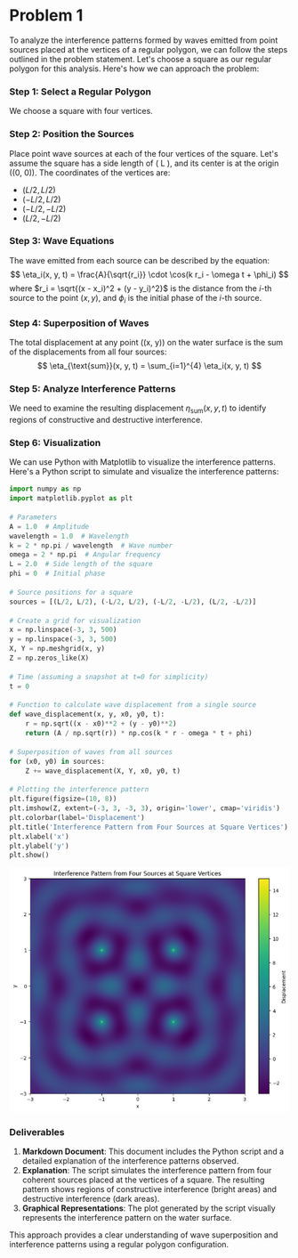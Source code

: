 # Problem 1

To analyze the interference patterns formed by waves emitted from point sources placed at the vertices of a regular polygon, we can follow the steps outlined in the problem statement. Let's choose a square as our regular polygon for this analysis. Here's how we can approach the problem:

### Step 1: Select a Regular Polygon
We choose a square with four vertices.

### Step 2: Position the Sources
Place point wave sources at each of the four vertices of the square. Let's assume the square has a side length of \( L \), and its center is at the origin \((0, 0)\). The coordinates of the vertices are:
- $(L/2, L/2)$
- $(-L/2, L/2)$
- $(-L/2, -L/2)$
- $(L/2, -L/2)$

### Step 3: Wave Equations
The wave emitted from each source can be described by the equation:
$$
\eta_i(x, y, t) = \frac{A}{\sqrt{r_i}} \cdot \cos(k r_i - \omega t + \phi_i)
$$
where $r_i = \sqrt{(x - x_i)^2 + (y - y_i)^2}$ is the distance from the $i$-th source to the point $(x, y)$, and $\phi_i$ is the initial phase of the $i$-th source.

### Step 4: Superposition of Waves
The total displacement at any point \((x, y)\) on the water surface is the sum of the displacements from all four sources:
$$
    \eta_{\text{sum}}(x, y, t) = \sum_{i=1}^{4} \eta_i(x, y, t)
$$

### Step 5: Analyze Interference Patterns
We need to examine the resulting displacement $\eta_{\text{sum}}(x, y, t)$ to identify regions of constructive and destructive interference.

### Step 6: Visualization
We can use Python with Matplotlib to visualize the interference patterns. Here's a Python script to simulate and visualize the interference patterns:

```python
import numpy as np
import matplotlib.pyplot as plt

# Parameters
A = 1.0  # Amplitude
wavelength = 1.0  # Wavelength
k = 2 * np.pi / wavelength  # Wave number
omega = 2 * np.pi  # Angular frequency
L = 2.0  # Side length of the square
phi = 0  # Initial phase

# Source positions for a square
sources = [(L/2, L/2), (-L/2, L/2), (-L/2, -L/2), (L/2, -L/2)]

# Create a grid for visualization
x = np.linspace(-3, 3, 500)
y = np.linspace(-3, 3, 500)
X, Y = np.meshgrid(x, y)
Z = np.zeros_like(X)

# Time (assuming a snapshot at t=0 for simplicity)
t = 0

# Function to calculate wave displacement from a single source
def wave_displacement(x, y, x0, y0, t):
    r = np.sqrt((x - x0)**2 + (y - y0)**2)
    return (A / np.sqrt(r)) * np.cos(k * r - omega * t + phi)

# Superposition of waves from all sources
for (x0, y0) in sources:
    Z += wave_displacement(X, Y, x0, y0, t)

# Plotting the interference pattern
plt.figure(figsize=(10, 8))
plt.imshow(Z, extent=(-3, 3, -3, 3), origin='lower', cmap='viridis')
plt.colorbar(label='Displacement')
plt.title('Interference Pattern from Four Sources at Square Vertices')
plt.xlabel('x')
plt.ylabel('y')
plt.show()
```
![alt text](image.png)

### Deliverables
1. **Markdown Document**: This document includes the Python script and a detailed explanation of the interference patterns observed.
2. **Explanation**: The script simulates the interference pattern from four coherent sources placed at the vertices of a square. The resulting pattern shows regions of constructive interference (bright areas) and destructive interference (dark areas).
3. **Graphical Representations**: The plot generated by the script visually represents the interference pattern on the water surface.

This approach provides a clear understanding of wave superposition and interference patterns using a regular polygon configuration.